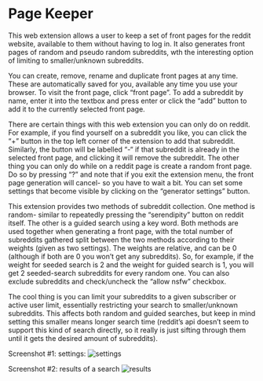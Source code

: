 # Page Keeper

This web extension allows a user to keep a set of front pages for the reddit website, 
available to them without having to log in. It also generates front pages of random and pseudo random subreddits,
wth the interesting option of limiting to smaller/unknown subreddits.

You can create, remove, rename and duplicate 
front pages at any time. These are automatically saved for you, available any time you use 
your browser. To visit the front page, click “front page”. To add a subreddit by name, enter 
it into the textbox and press enter or click the “add” button to add it to the currently 
selected front page.

There are certain things with this web extension you can only do on reddit. For example, 
if you find yourself on a subreddit you like, you can click the “+” button in the top left
 corner of the extension to add that subreddit. Similarly, the button will be labelled “-“ 
 if that subreddit is already in the selected front page, and clicking it will remove the subreddit.
The other thing you can only do while on a reddit page is create a random front page. Do so 
by pressing “?” and note that if you exit the extension menu, the front page generation will
 cancel- so you have to wait a bit. You can set some settings that become visible by clicking
 on the “generator settings” button.
 
This extension provides two methods of subreddit collection. One method is random- similar to 
repeatedly pressing the “serendipity” button on reddit itself. The other is a guided search using 
a key word. Both methods are used together when generating a front page, with the total number of 
subreddits gathered split between the two methods according to their weights (given as two settings). 
The weights are relative, and can be 0 (although if both are 0 you won’t get any subreddits). So, for 
example, if the weight for seeded search is 2 and the weight for guided search is 1, you will get 2 
seeded-search subreddits for every random one. You can also exclude subreddits and check/uncheck the 
“allow nsfw” checkbox.

The cool thing is you can limit your subreddits to a given subscriber or active user limit, essentially 
restricting your search to smaller/unknown subreddits. This affects both random and guided searches, 
but keep in mind setting this smaller means longer search time (reddit’s api doesn’t seem to support 
this kind of search directly, so it really is just sifting through them until it gets the desired amount 
of subreddits).

Screenshot #1: settings:
![settings](img/demo_settings.png)

Screenshot #2: results of a search
![results](img/demo_results.png)